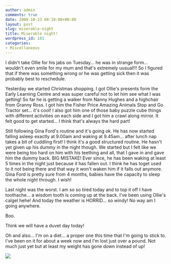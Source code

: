 ```yaml
---
author: admin
comments: true
date: 2008-10-23 08:10:00+00:00
layout: post
slug: miserable-night
title: Miserable night!
wordpress_id: 101
categories:
- Miscellaneous
---
```


I didn't take Ollie for his jabs on Tuesday... he was in strange form... wouldn't even smile for my mum and that's extremely uusual!!! So I figured that if there was something wrong or he was getting sick then it was probably best to reschedule.  
  
Yesterday we started Christmas shopping. I got Ollie's presents form the Early Learning Centre and was super careful not to let him see what I was getting! So far he is getting a walker from Nanny Hughes and a highchair from Granny Ross. I got him the Fisher Price Amazing Animals Stop and Go Tractor set... it's cool! I also got him one of those baby puzzle cube things with different activities on each side and I got him a crawl along mirror. It felt good to get started... I think that's always the hard part!  
  
Still following Gina Ford's routine and it's going ok. He has now started falling asleep exactly at 9.00am and waking at 9.45am... after lunch nap takes a bit of cuddling first! I think it's a good structured routine. He hasn't yet given up his dummy in the night though. We started but I felt like we were being too hard on him with his teething and all, that I gave in and gave him the dummy back. BIG MISTAKE! Ever since, he has been waking at least 5 times in the night just because it has fallen out. I think he has toget used to it not being there and that way it won't waken him if it falls out anymore. Gina Ford is pretty sure from 4 months, babies have the capacity to sleep the whole night through. I wish!  
  
Last night was the worst. I am so so tired today and to top it off I have toothache... a wisdom tooth is coming up at the back. I've been using Ollie's calgel hehe! And today the weather is HORRID... so windy! No way am I going anywhere.  
  
Boo.  
  
Think we will have a duvet day today!  
  
Oh and also... I'm on a diet... a proper one this time that I'm going to stick to. I've been on it for about a week now and I'm lost just over a pound. Not much just yet but at least my weight has gone down instead of up!

![](https://blogger.googleusercontent.com/tracker/251139911615938991-2320081176522734554?l=www.outmumbered.com)
